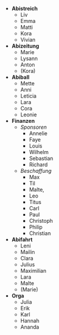 - **Abistreich**
	- Liv
	- Emma
	- Matti
	- Kora
	- Vivian
- **Abizeitung**
	- Marie
	- Lysann
	- Anton
	- (Kora)
- **Abiball**
	- Mette
	- Anni
	- Leticia
	- Lara
	- Cora
	- Leonie
- **Finanzen**
	- *Sponsoren*
		- Annelie
		- Faye
		- Louis
		- Wilhelm
		- Sebastian
		- Richard
	- *Beschaffung*
		- Max
		- Til
		- Malte,
		- Leo
		- Titus
		- Carl
		- Paul
		- Christoph
		- Philip
		- Christian
- **Abifahrt**
	- Leni
	- Mailin
	- Clara
	- Julius
	- Maximilian
	- Lara
	- Malte
	- (Marie)
- **Orga**
	- Julia
	- Erik
	- Karl
	- Hannah
	- Ananda